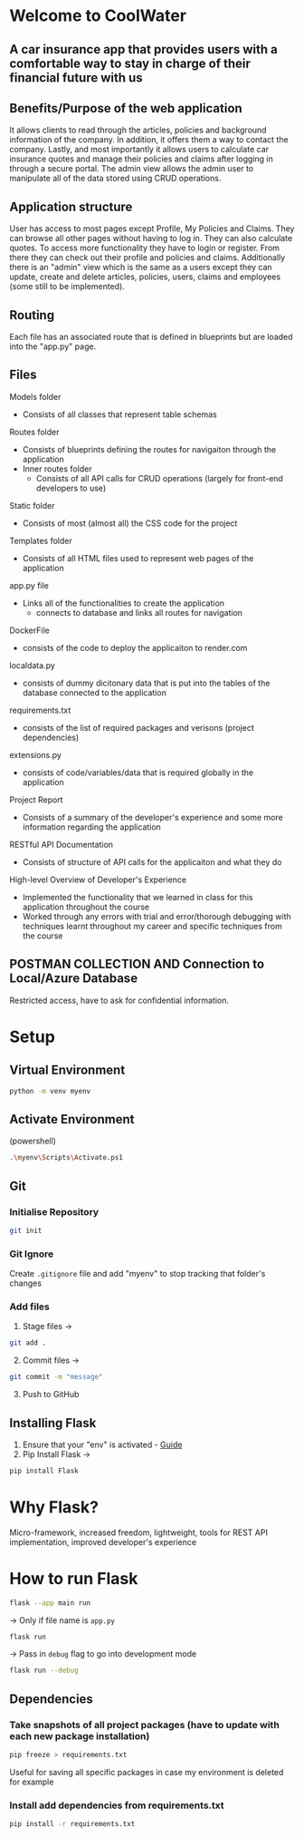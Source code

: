# Welcome to CoolWater 
## A car insurance app that provides users with a comfortable way to stay in charge of their financial future with us

## Benefits/Purpose of the web application
It allows clients to read through the articles, policies and background information of the company. In addition, it offers them a way to contact the company.
Lastly, and most importantly it allows users to calculate car insurance quotes and manage their policies and claims after logging in through a secure portal.
The admin view allows the admin user to manipulate all of the data stored using CRUD operations.

## Application structure
User has access to most pages except Profile, My Policies and Claims. 
They can browse all other pages without having to log in. 
They can also calculate quotes.
To access more functionality they have to login or register.
From there they can check out their profile and policies and claims.
Additionally there is an "admin" view which is the same as a users except they can 
update, create and delete articles, policies, users, claims and employees (some still to be implemented).


## Routing 
Each file has an associated route that is defined in blueprints but are loaded into the "app.py" page. 

## Files
Models folder
- Consists of all classes that represent table schemas

Routes folder
- Consists of blueprints defining the routes for navigaiton through the application
- Inner routes folder
    - Consists of all API calls for CRUD operations (largely for front-end developers to use)

Static folder
- Consists of most (almost all) the CSS code for the project

Templates folder
- Consists of all HTML files used to represent web pages of the application

app.py file
- Links all of the functionalities to create the application
    - connects to database and links all routes for navigation

DockerFile
- consists of the code to deploy the applicaiton to render.com

localdata.py
- consists of dummy dicitonary data that is put into the tables of the database connected to the application

requirements.txt
- consists of the list of required packages and verisons (project dependencies)

extensions.py
- consists of code/variables/data that is required globally in the application

Project Report
- Consists of a summary of the developer's experience and some more information regarding the application

RESTful API Documentation
- Consists of structure of API calls for the applicaiton and what they do

High-level Overview of Developer's Experience
- Implemented the functionality that we learned in class for this application throughout the course
- Worked through any errors with trial and error/thorough debugging with techniques learnt throughout my career and specific techniques from the course

## POSTMAN COLLECTION AND Connection to Local/Azure Database 
Restricted access, have to ask for confidential information.


# Setup

## Virtual Environment
```bash
python -m venv myenv
```

## Activate Environment
(powershell)
```sh
.\myenv\Scripts\Activate.ps1 
```

## Git
### Initialise Repository
```bash
git init
```
### Git Ignore
Create `.gitignore` file and add "myenv" to stop tracking that folder's changes

### Add files
1. Stage files -> 
```bash
git add .
```
2. Commit files ->
```bash
git commit -m "message"
```
3. Push to GitHub 

## Installing Flask
1. Ensure that your "env" is activated - [Guide](https://flask.palletsprojects.com/en/3.0.x/installation/#python-version)
2. Pip Install Flask ->
```sh
pip install Flask
```

# Why Flask?
Micro-framework, increased freedom, lightweight, tools for REST API implementation, improved developer's experience

# How to run Flask
```sh
flask --app main run
```

-> Only if file name is `app.py`
```sh
flask run
```

-> Pass in `debug` flag to go into development mode
```sh
flask run --debug
```


## Dependencies
### Take snapshots of all project packages (have to update with each new package installation)
```sh
pip freeze > requirements.txt
```
Useful for saving all specific packages in case my environment is deleted for example

### Install add dependencies from requirements.txt
```sh
pip install -r requirements.txt
```

